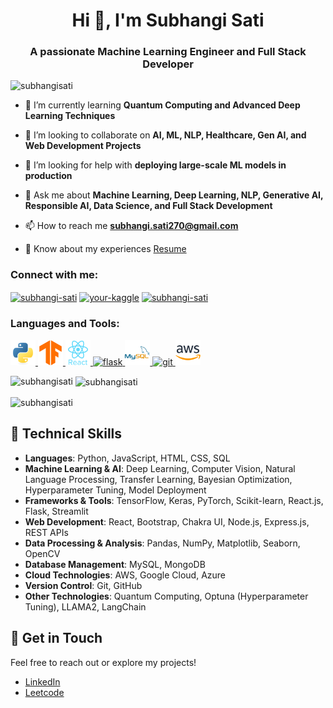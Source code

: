 <h1 align="center">Hi 👋, I'm Subhangi Sati</h1>
<h3 align="center">A passionate Machine Learning Engineer and Full Stack Developer</h3>

<p align="left"> <img src="https://komarev.com/ghpvc/?username=subhangisati&label=Profile%20views&color=0e75b6&style=flat" alt="subhangisati" /> </p>


- 🌱 I’m currently learning **Quantum Computing and Advanced Deep Learning Techniques**

- 👯 I’m looking to collaborate on **AI, ML, NLP, Healthcare, Gen AI, and Web Development Projects**

- 🤝 I’m looking for help with **deploying large-scale ML models in production**

- 💬 Ask me about **Machine Learning, Deep Learning, NLP, Generative AI, Responsible AI, Data Science, and Full Stack Development**

- 📫 How to reach me **subhangi.sati270@gmail.com**

- 📄 Know about my experiences [Resume](https://drive.google.com/file/d/1Lz0Vrmx_7c8KsbhmgdpEew6Gkj1TWSb0/view?usp=share_link)

<h3 align="left">Connect with me:</h3>
<p align="left">
<a href="https://www.linkedin.com/in/subhangi-sati-9856a6221" target="blank"><img align="center" src="https://cdn.jsdelivr.net/npm/simple-icons@3.0.1/icons/linkedin.svg" alt="subhangi-sati" height="30" width="40" /></a>
<a href="https://www.kaggle.com/shubhisati" target="blank"><img align="center" src="https://cdn.jsdelivr.net/npm/simple-icons@3.0.1/icons/kaggle.svg" alt="your-kaggle" height="30" width="40" /></a>
<a href="https://github.com/SubhangiSati" target="blank"><img align="center" src="https://cdn.jsdelivr.net/npm/simple-icons@3.0.1/icons/github.svg" alt="subhangi-sati" height="30" width="40" /></a>
</p>

<h3 align="left">Languages and Tools:</h3>
<p align="left"> 
<a href="https://www.python.org" target="_blank"> <img src="https://raw.githubusercontent.com/devicons/devicon/master/icons/python/python-original.svg" alt="python" width="40" height="40"/> </a>
<a href="https://www.tensorflow.org" target="_blank"> <img src="https://raw.githubusercontent.com/devicons/devicon/master/icons/tensorflow/tensorflow-original.svg" alt="tensorflow" width="40" height="40"/> </a>
<a href="https://reactjs.org/" target="_blank"> <img src="https://raw.githubusercontent.com/devicons/devicon/master/icons/react/react-original-wordmark.svg" alt="react" width="40" height="40"/> </a>
<a href="https://flask.palletsprojects.com/" target="_blank"> <img src="https://www.vectorlogo.zone/logos/pocoo_flask/pocoo_flask-icon.svg" alt="flask" width="40" height="40"/> </a>
<a href="https://www.mysql.com/" target="_blank"> <img src="https://raw.githubusercontent.com/devicons/devicon/master/icons/mysql/mysql-original-wordmark.svg" alt="mysql" width="40" height="40"/> </a>
<a href="https://git-scm.com/" target="_blank"> <img src="https://www.vectorlogo.zone/logos/git-scm/git-scm-icon.svg" alt="git" width="40" height="40"/> </a>
<a href="https://aws.amazon.com" target="_blank"> <img src="https://raw.githubusercontent.com/devicons/devicon/master/icons/amazonwebservices/amazonwebservices-original-wordmark.svg" alt="aws" width="40" height="40"/> </a> 
</p>

<p><img align="left" src="https://github-readme-stats.vercel.app/api/top-langs?username=subhangisati&show_icons=true&locale=en&layout=compact" alt="subhangisati" /></p>

<p>&nbsp;<img align="center" src="https://github-readme-stats.vercel.app/api?username=subhangisati&show_icons=true&locale=en" alt="subhangisati" /></p>

<p><img align="center" src="https://github-readme-streak-stats.herokuapp.com/?user=subhangisati&" alt="subhangisati" /></p>

## 🔬 Technical Skills

- **Languages**: Python, JavaScript, HTML, CSS, SQL
- **Machine Learning & AI**: Deep Learning, Computer Vision, Natural Language Processing, Transfer Learning, Bayesian Optimization, Hyperparameter Tuning, Model Deployment
- **Frameworks & Tools**: TensorFlow, Keras, PyTorch, Scikit-learn, React.js, Flask, Streamlit
- **Web Development**: React, Bootstrap, Chakra UI, Node.js, Express.js, REST APIs
- **Data Processing & Analysis**: Pandas, NumPy, Matplotlib, Seaborn, OpenCV
- **Database Management**: MySQL, MongoDB
- **Cloud Technologies**: AWS, Google Cloud, Azure
- **Version Control**: Git, GitHub
- **Other Technologies**: Quantum Computing, Optuna (Hyperparameter Tuning), LLAMA2, LangChain

## 💬 Get in Touch

Feel free to reach out or explore my projects!

- [LinkedIn](https://www.linkedin.com/in/subhangi-sati-9856a6221)
- [Leetcode](https://leetcode.com/u/SubhangiSati/)
